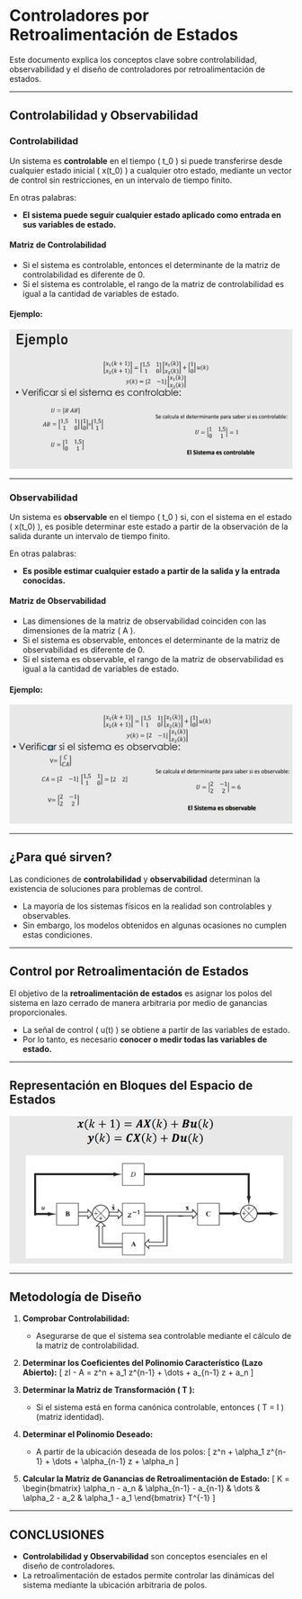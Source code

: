 # Controladores por Retroalimentación de Estados

Este documento explica los conceptos clave sobre controlabilidad, observabilidad y el diseño de controladores por retroalimentación de estados.

---

## Controlabilidad y Observabilidad

### Controlabilidad

Un sistema es **controlable** en el tiempo \( t_0 \) si puede transferirse desde cualquier estado inicial \( x(t_0) \) a cualquier otro estado, mediante un vector de control sin restricciones, en un intervalo de tiempo finito.

En otras palabras:
- **El sistema puede seguir cualquier estado aplicado como entrada en sus variables de estado.**

#### Matriz de Controlabilidad
- Si el sistema es controlable, entonces el determinante de la matriz de controlabilidad es diferente de 0.
- Si el sistema es controlable, el rango de la matriz de controlabilidad es igual a la cantidad de variables de estado.

#### Ejemplo:
![](https://github.com/andres14guevara/semana-4/blob/main/imagen%202-3apuntes..png)

---

### Observabilidad

Un sistema es **observable** en el tiempo \( t_0 \) si, con el sistema en el estado \( x(t_0) \), es posible determinar este estado a partir de la observación de la salida durante un intervalo de tiempo finito.

En otras palabras:
- **Es posible estimar cualquier estado a partir de la salida y la entrada conocidas.**

#### Matriz de Observabilidad
- Las dimensiones de la matriz de observabilidad coinciden con las dimensiones de la matriz \( A \).
- Si el sistema es observable, entonces el determinante de la matriz de observabilidad es diferente de 0.
- Si el sistema es observable, el rango de la matriz de observabilidad es igual a la cantidad de variables de estado.

#### Ejemplo:
![](https://github.com/andres14guevara/semana-4/blob/main/imagen%201-3apuntes..png)

---

## ¿Para qué sirven?

Las condiciones de **controlabilidad** y **observabilidad** determinan la existencia de soluciones para problemas de control. 

- La mayoría de los sistemas físicos en la realidad son controlables y observables.
- Sin embargo, los modelos obtenidos en algunas ocasiones no cumplen estas condiciones.

---

## Control por Retroalimentación de Estados

El objetivo de la **retroalimentación de estados** es asignar los polos del sistema en lazo cerrado de manera arbitraria por medio de ganancias proporcionales.

- La señal de control \( u(t) \) se obtiene a partir de las variables de estado.
- Por lo tanto, es necesario **conocer o medir todas las variables de estado.**

---

## Representación en Bloques del Espacio de Estados

![](https://github.com/andres14guevara/semana-4/blob/main/imagen%203-3apuntes..png)

---

## Metodología de Diseño

1. **Comprobar Controlabilidad:**
   - Asegurarse de que el sistema sea controlable mediante el cálculo de la matriz de controlabilidad.

2. **Determinar los Coeficientes del Polinomio Característico (Lazo Abierto):**
   \[
   zI - A = z^n + a_1 z^{n-1} + \dots + a_{n-1} z + a_n
   \]

3. **Determinar la Matriz de Transformación \( T \):**
   - Si el sistema está en forma canónica controlable, entonces \( T = I \) (matriz identidad).

4. **Determinar el Polinomio Deseado:**
   - A partir de la ubicación deseada de los polos:
     \[
     z^n + \alpha_1 z^{n-1} + \dots + \alpha_{n-1} z + \alpha_n
     \]

5. **Calcular la Matriz de Ganancias de Retroalimentación de Estado:**
   \[
   K = \begin{bmatrix}
   \alpha_n - a_n & \alpha_{n-1} - a_{n-1} & \dots & \alpha_2 - a_2 & \alpha_1 - a_1
   \end{bmatrix} T^{-1}
   \]

---

## CONCLUSIONES

- **Controlabilidad y Observabilidad** son conceptos esenciales en el diseño de controladores.
- La retroalimentación de estados permite controlar las dinámicas del sistema mediante la ubicación arbitraria de polos.




